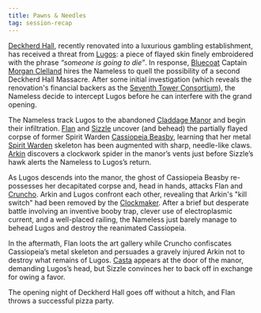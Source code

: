 ```yaml
---
title: Pawns & Needles
tag: session-recap
---
```


[Deckherd Hall](/wiki/six-towers#deckherd-hall), recently renovated into a luxurious gambling establishment, has received a threat from [Lugos](npcs#lugos): a piece of flayed skin finely embroidered with the phrase *“someone is going to die”*. In response, [Bluecoat](/wiki/factions#bluecoats) Captain [Morgan Clelland](/wiki/npcs#morgan-clelland) hires the Nameless to quell the possibility of a second Deckherd Hall Massacre. After some initial investigation (which reveals the renovation's financial backers as the [Seventh Tower Consortium](/wiki/seventh-tower)), the Nameless decide to intercept Lugos before he can interfere with the grand opening.

The Nameless track Lugos to the abandoned [Claddage Manor](/wiki/brightstone#claddage-manor) and begin their infiltration. [Flan](/wiki/flan) and [Sizzle](/wiki/sizzle) uncover (and behead) the partially flayed corpse of former Spirit Warden [Cassiopeia Beasby](/wiki/npcs#cassiopeia-beasby), learning that her metal [Spirit Warden](/wiki/factions#spirit-wardens) skeleton has been augmented with sharp, needle-like claws. [Arkin](/wiki/arkin-wollstonecraft) discovers a clockwork spider in the manor’s vents just before Sizzle’s hawk alerts the Nameless to Lugos’s return. 

As Lugos descends into the manor, the ghost of Cassiopeia Beasby re-possesses her decapitated corpse and, head in hands, attacks Flan and [Cruncho](/wiki/cruncho). Arkin and Lugos confront each other, revealing that Arkin's "kill switch" had been removed by the [Clockmaker](/wiki/the-clockmaker). After a brief but desperate battle involving an inventive booby trap, clever use of electroplasmic current, and a well-placed railing, the Nameless just barely manage to behead Lugos and destroy the reanimated Cassiopeia.

In the aftermath, Flan loots the art gallery while Cruncho confiscates Cassiopeia’s metal skeleton and persuades a gravely injured Arkin not to destroy what remains of Lugos. [Casta](/wiki/npcs#casta) appears at the door of the manor, demanding Lugos’s head, but Sizzle convinces her to back off in exchange for owing a favor.

The opening night of Deckherd Hall goes off without a hitch, and Flan throws a successful pizza party.